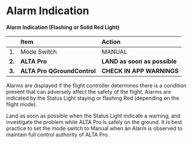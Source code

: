 # Alarm Indication

**Alarm Indication \(Flashing or Solid Red Light\)**

|  | Item | **Action** |
| :--- | :--- | :--- |
| 1. | Mode Switch | MANUAL |
| **2.** | **ALTA Pro** | **LAND as soon as possible** |
| **3.** | **ALTA Pro QGroundControl** | **CHECK IN APP WARNINGS** |

Alarms are displayed if the flight controller determines there is a condition present that can adversely affect the safety of the flight. Alarms are indicated by the Status Light staying or flashing Red \(depending on the flight mode\).

Land as soon as possible when the Status Light indicate a warning, and investigate the problem while ALTA Pro is safely on the ground. It is best practice to set the mode switch to Manual when an Alarm is observed to maintain full control authority of ALTA Pro.  



